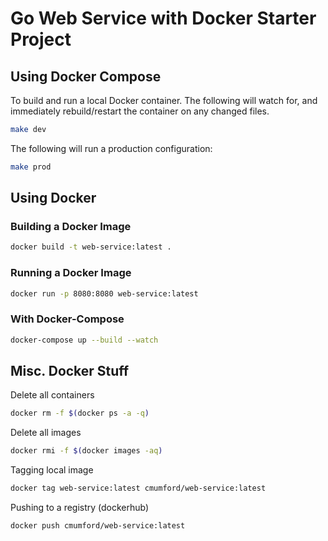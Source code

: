 # Go Web Service with Docker Starter Project

## Using Docker Compose

To build and run a local Docker container. The following will watch for,
and immediately rebuild/restart the container on any changed files.

```sh
make dev
```

The following will run a production configuration:

```sh
make prod
```

## Using Docker

### Building a Docker Image

```sh
docker build -t web-service:latest .
```

### Running a Docker Image

```sh
docker run -p 8080:8080 web-service:latest
```

### With Docker-Compose

```sh
docker-compose up --build --watch
```

## Misc. Docker Stuff

Delete all containers
```sh
docker rm -f $(docker ps -a -q)
```

Delete all images
```sh
docker rmi -f $(docker images -aq)
```

Tagging local image

```sh
docker tag web-service:latest cmumford/web-service:latest
```

Pushing to a registry (dockerhub)

```sh
docker push cmumford/web-service:latest
```
